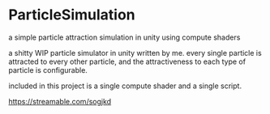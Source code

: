 # ParticleSimulation
a simple particle attraction simulation in unity using compute shaders


a shitty WIP particle simulator in unity written by me. every single particle is attracted to every other particle, and the attractiveness to each type of particle is configurable.

included in this project is a single compute shader and a single script.

https://streamable.com/sogjkd

